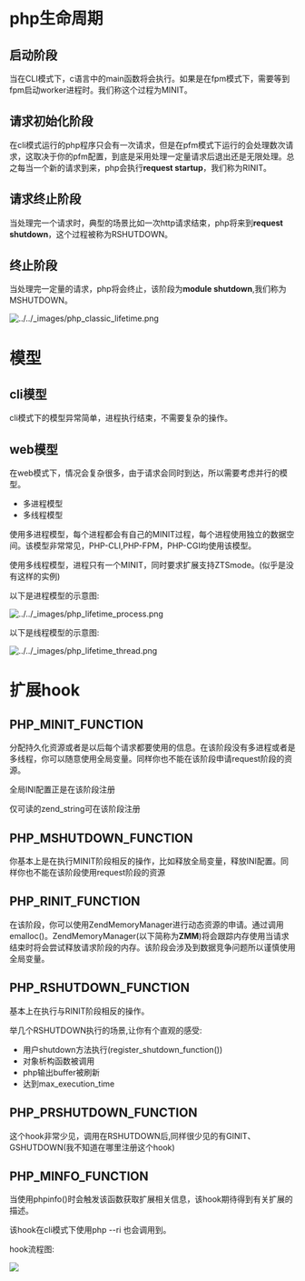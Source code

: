 # php生命周期

## 启动阶段

当在CLI模式下，c语言中的main函数将会执行。如果是在fpm模式下，需要等到fpm启动worker进程时。我们称这个过程为MINIT。

## 请求初始化阶段

在cli模式运行的php程序只会有一次请求，但是在pfm模式下运行的会处理数次请求，这取决于你的pfm配置，到底是采用处理一定量请求后退出还是无限处理。总之每当一个新的请求到来，php会执行**request startup**，我们称为RINIT。

## 请求终止阶段

当处理完一个请求时，典型的场景比如一次http请求结束，php将来到**request shutdown**，这个过程被称为RSHUTDOWN。

## 终止阶段

当处理完一定量的请求，php将会终止，该阶段为**module shutdown**,我们称为MSHUTDOWN。

![../../_images/php_classic_lifetime.png](https://www.phpinternalsbook.com/_images/php_classic_lifetime.png)

# 模型

## cli模型

cli模式下的模型异常简单，进程执行结束，不需要复杂的操作。

## web模型

在web模式下，情况会复杂很多，由于请求会同时到达，所以需要考虑并行的模型。

* 多进程模型
* 多线程模型

使用多进程模型，每个进程都会有自己的MINIT过程，每个进程使用独立的数据空间。该模型非常常见，PHP-CLI,PHP-FPM，PHP-CGI均使用该模型。

使用多线程模型，进程只有一个MINIT，同时要求扩展支持ZTSmode。(似乎是没有这样的实例)

以下是进程模型的示意图:

![../../_images/php_lifetime_process.png](https://www.phpinternalsbook.com/_images/php_lifetime_process.png)

以下是线程模型的示意图:

![../../_images/php_lifetime_thread.png](https://www.phpinternalsbook.com/_images/php_lifetime_thread.png)

# 扩展hook

## PHP_MINIT_FUNCTION

分配持久化资源或者是以后每个请求都要使用的信息。在该阶段没有多进程或者是多线程，你可以随意使用全局变量。同样你也不能在该阶段申请request阶段的资源。

全局INI配置正是在该阶段注册

仅可读的zend_string可在该阶段注册

## PHP_MSHUTDOWN_FUNCTION

你基本上是在执行MINIT阶段相反的操作，比如释放全局变量，释放INI配置。同样你也不能在该阶段使用request阶段的资源

## PHP_RINIT_FUNCTION

在该阶段，你可以使用ZendMemoryManager进行动态资源的申请。通过调用emalloc()。ZendMemoryManager(以下简称为**ZMM**)将会跟踪内存使用当请求结束时将会尝试释放请求阶段的内存。该阶段会涉及到数据竞争问题所以谨慎使用全局变量。

## PHP_RSHUTDOWN_FUNCTION

基本上在执行与RINIT阶段相反的操作。

举几个RSHUTDOWN执行的场景,让你有个直观的感受:

* 用户shutdown方法执行(register_shutdown_function())
* 对象析构函数被调用
* php输出buffer被刷新
* 达到max_execution_time

## PHP_PRSHUTDOWN_FUNCTION

这个hook非常少见，调用在RSHUTDOWN后,同样很少见的有GINIT、GSHUTDOWN(我不知道在哪里注册这个hook)

## PHP_MINFO_FUNCTION

当使用phpinfo()时会触发该函数获取扩展相关信息，该hook期待得到有关扩展的描述。

该hook在cli模式下使用php --ri 也会调用到。

hook流程图:

![](https://www.phpinternalsbook.com/_images/php_extensions_lifecycle.png)